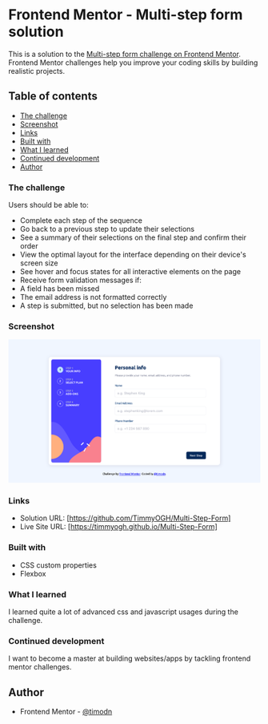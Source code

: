 # Frontend Mentor - Multi-step form solution

This is a solution to the [Multi-step form challenge on Frontend Mentor](https://www.frontendmentor.io/challenges/multistep-form-YVAnSdqQBJ). Frontend Mentor challenges help you improve your coding skills by building realistic projects. 

## Table of contents

- [The challenge](#the-challenge)
- [Screenshot](#screenshot)
- [Links](#links)
- [Built with](#built-with)
- [What I learned](#what-i-learned)
- [Continued development](#continued-development)
- [Author](#author)

### The challenge

Users should be able to:

- Complete each step of the sequence
- Go back to a previous step to update their selections
- See a summary of their selections on the final step and confirm their order
- View the optimal layout for the interface depending on their device's screen size
- See hover and focus states for all interactive elements on the page
- Receive form validation messages if:
- A field has been missed
- The email address is not formatted correctly
- A step is submitted, but no selection has been made

### Screenshot

![](./images/multistepformss.png)

### Links

- Solution URL: [https://github.com/TimmyOGH/Multi-Step-Form]
- Live Site URL: [https://timmyogh.github.io/Multi-Step-Form]

### Built with

- CSS custom properties
- Flexbox

### What I learned

I learned quite a lot of advanced css and javascript usages during the challenge.

### Continued development

I want to become a master at building websites/apps by tackling frontend mentor challenges.

## Author

- Frontend Mentor - [@timodn](https://www.frontendmentor.io/profile/timodn)
